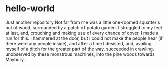 # hello-world
Just another repository
Not far from me was a little one-roomed squatter's hut of wood, surrounded by a patch of potato garden. I struggled to my feet at last, and, crouching and making use of every chance of cover, I made a run for this. I hammered at the door, but I could not make the people hear (if there were any people inside), and after a time I desisted, and, availing myself of a ditch for the greater part of the way, succeeded in crawling, unobserved by these monstrous machines, into the pine woods towards Maybury.
